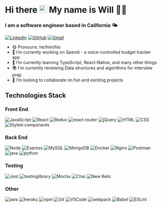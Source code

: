 # Hi there <img src="https://media.giphy.com/media/hvRJCLFzcasrR4ia7z/giphy.gif" width="25px"> My name is Will 🙋‍♂️

### I am a software engineer based in California 🌤

[![LinkedIn](https://img.shields.io/badge/williamtrinh%20-%230077B5.svg?&style=for-the-badge&logo=linkedin&logoColor=white&link=https://www.linkedin.com/in/williamtrinh)](https://www.linkedin.com/in/williamtrinh/)
[![GitHub](https://img.shields.io/badge/willtrinh%20-%23121011.svg?&style=for-the-badge&logo=github&logoColor=white&link=https://github.com/willtrinh)](https://github.com/willtrinh)
[![Gmail](https://img.shields.io/badge/williamltrinh%20-%23D14836.svg?&style=for-the-badge&logo=gmail&logoColor=white&link=mailto:williamltrinh@gmail.com)](mailto:williamltrinh@gmail.com)

- 😄 Pronouns: he/him/his
- 🔭 I’m currently working on Spendi - a voice-controlled budget tracker app
- 🌱 I’m currently learning TypeScript, React-Native, and many other things
- 📚 I'm currently reviewing Data structures and algorithms for interview prep
- 👯 I’m looking to collaborate on fun and exciting projects

## Technologies Stack

### Front End

![JavaScript](https://img.shields.io/badge/JavaScript-F7DF1E?&style=flat-square&logo=javascript&logoColor=white)
![React](https://img.shields.io/badge/React-61DAFB?logo=react&logoColor=white&style=flat-square)
![Redux](https://img.shields.io/badge/Redux-764ABC?logo=Redux&logoColor=white&style=flat-square)
![react-router](https://img.shields.io/badge/React%20Router-CA4245?logo=react-router&logoColor=white&style=flat-square)
![jQuery](https://img.shields.io/badge/jQuery-0769AD?&style=flat-square&logo=jQuery&logoColor=white)
![HTML](https://img.shields.io/badge/HTML5-E34F26?&style=flat-square&logo=html5&logoColor=white)
![CSS](https://img.shields.io/badge/CSS3-1572B6?&style=flat-square&logo=css3&logoColor=white)
![Styled-components](https://img.shields.io/badge/Styled%20Components-DB7093?&style=flat-square&logo=styled-components&logoColor=white)

### Back End

![Node](https://img.shields.io/badge/Node.js-339933?&style=flat-square&logo=node-dot-js&logoColor=white)
![Express](https://img.shields.io/badge/Express-000000?&style=flat-square&logo=express)
![MySQL](https://img.shields.io/badge/MySQL-4479A1?&style=flat-square&logo=mysql&logoColor=white)
![MongoDB](https://img.shields.io/badge/MongoDB-47A248?&style=flat-square&logo=mongodb&logoColor=white)
![Docker](https://img.shields.io/badge/Docker-2496ED?&style=flat-square&logo=Docker&logoColor=white)
![Nginx](https://img.shields.io/badge/Nginx-009639?&style=flat-square&logo=Nginx&logoColor=white)
![Postman](https://img.shields.io/badge/Postman-FF6C37?&style=flat-square&logo=postman&logoColor=white)
![java](https://img.shields.io/badge/Java-007396?&style=flat-square&logo=java&logoColor=white)
![python](https://img.shields.io/badge/Python-3776AB?&style=flat-square&logo=python&logoColor=white)

### Testing

![Jest](https://img.shields.io/badge/Jest-C21325?&style=flat-square&logo=Jest&logoColor=white)
![testinglibrary](https://img.shields.io/badge/Testing%20Library-E33332?&style=flat-square&logo=testing-library&logoColor=white)
![Mocha](https://img.shields.io/badge/Mocha-8D6748?&style=flat-square&logo=Mocha&logoColor=white)
![Chai](https://img.shields.io/badge/Chai-A30701?&style=flat-square&logo=Chai&logoColor=white)
![New Relic](https://img.shields.io/badge/New%20Relic-008C99?&style=flat-square&logo=new-relic&logoColor=white)

### Other

![aws](https://img.shields.io/badge/AWS-232F3E?&style=flat-square&logo=amazon-aws&logoColor=white)
![heroku](https://img.shields.io/badge/Heroku-430098?&style=flat-square&logo=heroku&logoColor=white)
![npm](https://img.shields.io/badge/npm-CB3837?&style=flat-square&logo=npm&logoColor=white)
![Git](https://img.shields.io/badge/Git-F05032?&style=flat-square&logo=git&logoColor=white)
![VSCode](https://img.shields.io/badge/VSCode-007ACC?&style=flat-square&logo=visual-studio-code&logoColor=white)
![webpack](https://img.shields.io/badge/Webpack-8DD6F9?&style=flat-square&logo=webpack&logoColor=white)
![Babel](https://img.shields.io/badge/Babel-F9DC3E?&style=flat-square&logo=babel&logoColor=white)
![ESLint](https://img.shields.io/badge/ESLint-4B32C3?&style=flat-square&logo=eslint&logoColor=white)
